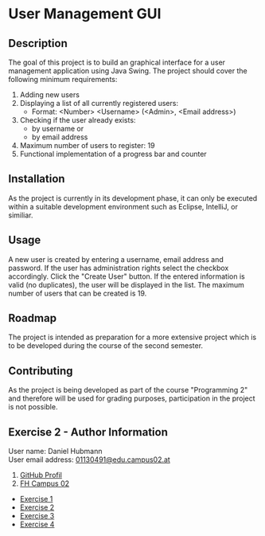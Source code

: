 # User Management GUI

## Description

The goal of this project is to build an graphical interface for a user management application using Java Swing.
The project should cover the following minimum requirements:

1. Adding new users
2. Displaying a list of all currently registered users:
    - Format: \<Number> \<Username> (\<Admin>, \<Email address>)
3. Checking if the user already exists:
    - by username or
    - by email address
4. Maximum number of users to register: 19
5. Functional implementation of a progress bar and counter

## Installation

As the project is currently in its development phase, it can only be executed within a suitable development environment such as Eclipse, IntelliJ, or similiar.

## Usage

A new user is created by entering a username, email address and password. If the user has administration rights select the checkbox accordingly. Click the "Create User" button. If the entered information is valid (no duplicates), the user will be displayed in the list. The maximum number of users that can be created is 19.

## Roadmap

The project is intended as preparation for a more extensive project which is to be developed during the course of the second semester.

## Contributing

As the project is being developed as part of the course "Programming 2" and therefore will be used for grading purposes, participation in the project is not possible.

## Exercise 2 - Author Information

User name: Daniel Hubmann  
User email address: 01130491@edu.campus02.at

1. [GitHub Profil](https://github.com/dhubmann-konfig)
2. [FH Campus 02](https://www.campus02.at/startseite-2/?gclid=Cj0KCQjwr82iBhCuARIsAO0EAZxMFmr6GcoSJJl8lf2m8T030jdxCOGIonfv6BsKsfyZv1zeDw-MIfgaAqulEALw_wcB)

- [Exercise 1](exercise1.md)
- [Exercise 2](exercise2.md)
- [Exercise 3](exercise3.md)
- [Exercise 4](exercise4.md)


